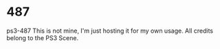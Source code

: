 # 487
ps3-487
This is not mine, I'm just hosting it for my own usage. All credits belong to the PS3 Scene.
